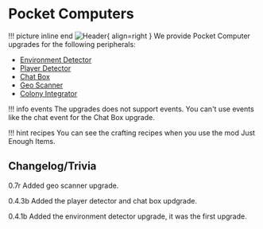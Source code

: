 # Pocket Computers
!!! picture inline end
    ![Header](https://srendi.de/wp-content/uploads/2021/04/Advanced-Pocket-Computer.png){ align=right }
We provide Pocket Computer upgrades for the following peripherals:

* [Environment Detector](https://docs.srendi.de/1.18/peripherals/environment_detector/)
* [Player Detector](https://docs.srendi.de/1.18/peripherals/player_detector/)
* [Chat Box](https://docs.srendi.de/1.18/peripherals/chat_box/)
* [Geo Scanner](https://docs.srendi.de/1.18/peripherals/geo_scanner)
* [Colony Integrator](https://docs.srendi.de/1.18/peripherals/colony_integrator/)

!!! info events
    The upgrades does not support events. You can't use events like the chat event
    for the Chat Box upgrade.

!!! hint recipes
    You can see the crafting recipes when you use the mod Just Enough Items.

## Changelog/Trivia

0.7r
Added geo scanner upgrade.

0.4.3b
Added the player detector and chat box updgrade.

0.4.1b
Added the environment detector upgrade, it was the first upgrade.
